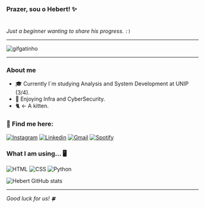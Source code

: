 ### Prazer, sou o Hebert! ✨

#

_Just a beginner wanting to share his progress._ `:)`

<hr>

![gifgatinho](https://i.giphy.com/media/v1.Y2lkPTc5MGI3NjExNjNrMGVndHJjbGV1ZnQwd3diOW9xZ2JuZm5sc3hrN2RjMmFreGlwbSZlcD12MV9pbnRlcm5hbF9naWZfYnlfaWQmY3Q9Zw/MDJ9IbxxvDUQM/giphy.gif)

<hr>

### About me

- 🎓 Currently I`m studying Analysis and System Development at UNIP (3/4).
- 📜 Enjoying Infra and CyberSecurity.
- 🐈 <- A kitten.

### 💬 Find me here:

[![Instagram](https://img.shields.io/badge/Instagram-E4405F.svg?style=for-the-badge&logo=Instagram&logoColor=white)](https://www.instagram.com/ifgrior/?hl=pt-br)
[![Linkedin](https://img.shields.io/badge/LinkedIn-0A66C2.svg?style=for-the-badge&logo=LinkedIn&logoColor=white)](https://www.linkedin.com/in/diashebert/)
[![Gmail](https://img.shields.io/badge/Gmail-EA4335.svg?style=for-the-badge&logo=Gmail&logoColor=white)](diasshebert@gmail.com)
[![Spotify](https://img.shields.io/badge/Spotify-1DB954.svg?style=for-the-badge&logo=Spotify&logoColor=white)](https://open.spotify.com/user/22eyzudta6juwfiko6odnp4pa?si=244f259c169f483e)

### What I am using... 🖥️

![HTML](https://img.shields.io/badge/HTML5-E34F26.svg?style=for-the-badge&logo=HTML5&logoColor=white)
![CSS](https://img.shields.io/badge/CSS3-1572B6.svg?style=for-the-badge&logo=CSS3&logoColor=white)
![Python](https://img.shields.io/badge/Python-3776AB.svg?style=for-the-badge&logo=Python&logoColor=white)

<!-- ![JavaScript](https://img.shields.io/badge/JavaScript-F7DF1E.svg?style=for-the-badge&logo=JavaScript&logoColor=black) -->

![Hebert GitHub stats](https://github-readme-stats.vercel.app/api/top-langs/?username=hebertdias&layout=compact&theme=dark)

<hr>

_Good luck for us! 🍀_
